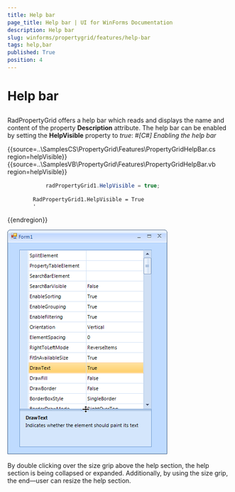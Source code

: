 ```yaml
---
title: Help bar
page_title: Help bar | UI for WinForms Documentation
description: Help bar
slug: winforms/propertygrid/features/help-bar
tags: help,bar
published: True
position: 4
---
```


# Help bar



## 

RadPropertyGrid offers a help bar which reads and displays the name and content of the property 
        	__Description__ attribute. The help bar can be enabled by setting the 
        	__HelpVisible__ property to *true*:
        #_[C#] Enabling the help bar_

	



{{source=..\SamplesCS\PropertyGrid\Features\PropertyGridHelpBar.cs region=helpVisible}} 
{{source=..\SamplesVB\PropertyGrid\Features\PropertyGridHelpBar.vb region=helpVisible}} 

````C#
            radPropertyGrid1.HelpVisible = true;
````
````VB.NET
        RadPropertyGrid1.HelpVisible = True
        '
````

{{endregion}} 


![propertygrid-features-helpbar](images/propertygrid-features-helpbar.png)

By double clicking over the size grip above the help section, the help section is being collapsed or expanded.
        	Additionally, by using the size grip, the end—user can resize the help section.
        
